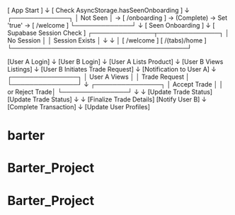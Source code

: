 

[ App Start ]
      ↓
[ Check AsyncStorage.hasSeenOnboarding ]
      ↓
 ┌─────────────┐
 │ Not Seen    │ → [ /onboarding ] → (Complete) → Set 'true' → [ /welcome ]
 └─────────────┘
      ↓
[ Seen Onboarding ]
      ↓
[ Supabase Session Check ]
 ┌──────────────┬──────────────┐
 │ No Session   │              │ Session Exists
 │              ↓              ↓
 │        [ /welcome ]     [ /(tabs)/home ]
 └────────────────────────────────────────┘




[User A Login] 
      ↓
[User B Login] 
      ↓
[User A Lists Product] 
      ↓
[User B Views Listings] 
      ↓
[User B Initiates Trade Request] 
      ↓
[Notification to User A] 
      ↓
┌───────────────┐
│ User A Views  │
│ Trade Request  │
└───────────────┘
      ↓
┌───────────────┐
│ Accept Trade  │
│ or Reject Trade│
└───────────────┘
      ↓                ↓
[Update Trade Status]   [Update Trade Status]
      ↓                        ↓
[Finalize Trade Details]   [Notify User B]
      ↓
[Complete Transaction]
      ↓
[Update User Profiles]




# barter
# Barter_Project
# Barter_Project
